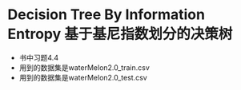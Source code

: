 # Decision Tree By Information Entropy 基于基尼指数划分的决策树
- 书中习题4.4
- 用到的数据集是waterMelon2.0_train.csv
- 用到的数据集是waterMelon2.0_test.csv
